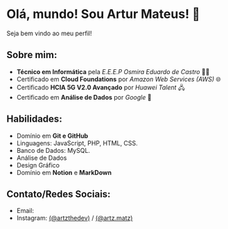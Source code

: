 # Olá, mundo! Sou Artur Mateus! 👋
Seja bem vindo ao meu perfil!

## Sobre mim:
- **Técnico em Informática** pela _E.E.E.P Osmira Eduardo de Castro_ 👨‍💻
- Certificado em **Cloud Foundations** por _Amazon Web Services (AWS)_ 🌐
- Certificado **HCIA 5G V2.0 Avançado** por _Huawei Talent_ 🖧
- Certificado em **Análise de Dados** por _Google_ 🎲

## Habilidades:
- Domínio em **Git e GitHub** 
- Linguagens: JavaScript, PHP, HTML, CSS.
- Banco de Dados: MySQL.
- Análise de Dados
- Design Gráfico
- Domínio em **Notion** e **MarkDown**

## Contato/Redes Sociais:
- Email: [](mailto:arturmateusdutrabck@gmail.com)
- Instagram: [(@artzthedev)](https://www.instagram.com/artzthedev) / [(@artz.matz)](https://www.instagram.com/artz.matz)

